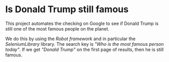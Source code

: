 # Is Donald Trump still famous

This project automates the checking on Google to see if Donald Trump is still
one of the most famous people on the planet.

We do this by using the *Robot framework* and in particular the
*SeleniumLibrary* library. The search key is *"Who is the most famous person
today"*. If we get *"Donald Trump"* on the first page of results, then he is
still famous.
